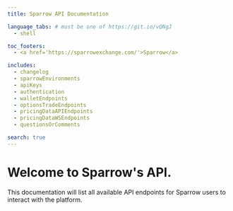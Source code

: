 ```yaml
---
title: Sparrow API Documentation

language_tabs: # must be one of https://git.io/vQNgJ
  - shell

toc_footers:
  - <a href='https://sparrowexchange.com/'>Sparrow</a>

includes:
  - changelog
  - sparrowEnvironments
  - apiKeys
  - authentication
  - walletEndpoints
  - optionsTradeEndpoints
  - pricingDataAPIEndpoints
  - pricingDataWSEndpoints
  - questionsOrComments

search: true
---
```

# Welcome to Sparrow's API. 

This documentation will list all available API endpoints for Sparrow users to interact with the platform.
